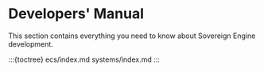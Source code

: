 # Developers' Manual

This section contains everything you need to know about Sovereign Engine
development.

:::{toctree}
ecs/index.md
systems/index.md
:::
